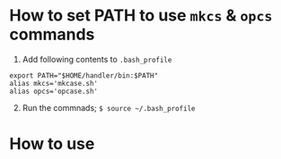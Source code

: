 # How to set PATH to use `mkcs` & `opcs` commands

1. Add following contents to `.bash_profile`

```
export PATH="$HOME/handler/bin:$PATH"
alias mkcs='mkcase.sh'
alias opcs='opcase.sh'
```

2. Run the commnads; `$ source ~/.bash_profile`

# How to use
